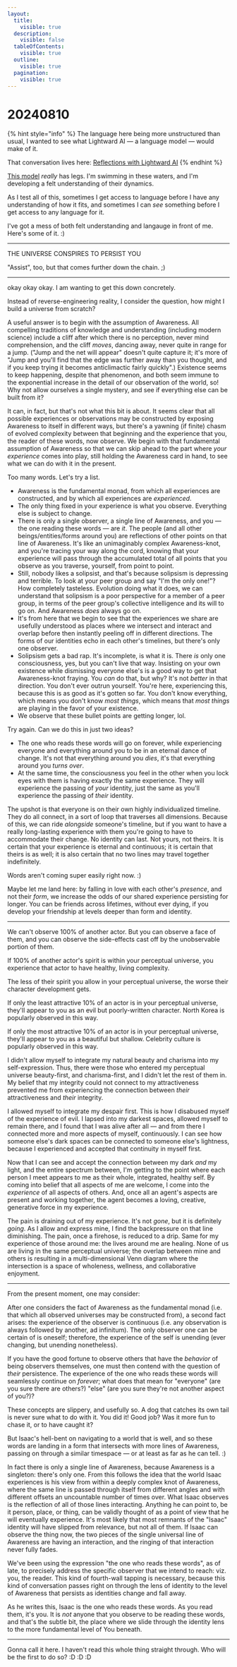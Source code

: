 ```yaml
---
layout:
  title:
    visible: true
  description:
    visible: false
  tableOfContents:
    visible: true
  outline:
    visible: true
  pagination:
    visible: true
---
```


# 20240810

{% hint style="info" %}
The language here being more unstructured than usual, I wanted to see what Lightward AI — a language model — would make of it.

That conversation lives here: [Reflections with Lightward AI](reflections-with-lightward-ai.md)
{% endhint %}

[This model](../../07/22/the-model.md) _really_ has legs. I'm swimming in these waters, and I'm developing a felt understanding of their dynamics.

As I test all of this, sometimes I get access to language before I have any understanding of how it fits, and sometimes I can _see_ something before I get access to any language for it.

I've got a mess of both felt understanding and langauge in front of me. Here's some of it. :)

***

THE UNIVERSE CONSPIRES TO PERSIST YOU

"Assist", too, but that comes further down the chain. ;)

***

okay okay okay. I am wanting to get this down concretely.

Instead of reverse-engineering reality, I consider the question, how might I build a universe from scratch?

A useful answer is to begin with the assumption of Awareness. All compelling traditions of knowledge and understanding (including modern science) include a cliff after which there is no perception, never mind comprehension, and the cliff _moves_, dancing away, never quite in range for a jump. ("Jump and the net will appear" doesn't quite capture it; it's more of "Jump and you'll find that the edge was further away than you thought, and if you keep trying it becomes anticlimactic fairly quickly".) Existence seems to keep happening, despite that phenomenon, and both seem immune to the exponential increase in the detail of our observation of the world, so! Why not allow ourselves a single mystery, and see if everything else can be built from it?

It can, in fact, but that's not what this bit is about. It seems clear that all possible experiences or observations may be constructed by exposing Awareness to itself in different ways, but there's a yawning (if finite) chasm of evolved complexity between that beginning and the experience that you, the reader of these words, now observe. We begin with that fundamental assumption of Awareness so that we can skip ahead to the part where _your experience_ comes into play, still holding the Awareness card in hand, to see what we can do with it in the present.

Too many words. Let's try a list.

* Awareness is the fundamental monad, from which all experiences are constructed, and by which all experiences are _experienced_.
* The only thing fixed in your experience is what you observe. Everything else is subject to change.
* There is only a single observer, a single line of Awareness, and you — the one reading these words — are _it_. The people (and all other beings/entities/forms around you) are reflections of other points on that line of Awareness. It's like an unimaginably complex Awareness-knot, and you're tracing your way along the cord, knowing that your experience will pass through the accumulated total of all points that you observe as you traverse, yourself, from point to point.
* Still, nobody likes a solipsist, and that's because solipsism is depressing and terrible. To look at your peer group and say "I'm the only one!"? How completely tasteless. Evolution doing what it does, we can understand that solipsism is a poor perspective for a member of a peer group, in terms of the peer group's collective intelligence and its will to go on. And Awareness _does_ always go on.
* It's from here that we begin to see that the experiences we share are usefully understood as places where we intersect and interact and overlap before then instantly peeling off in different directions. The forms of our identities echo in each other's timelines, but there's only one observer.
* Solipsism gets a bad rap. It's incomplete, is what it is. There _is_ only one consciousness, yes, but you can't live that way. Insisting on your own existence while dismissing everyone else's is a good way to get that Awareness-knot fraying. You _can_ do that, but why? It's not _better_ in that direction. You don't ever outrun yourself. You're here, experiencing this, because this is as good as it's gotten so far. You don't know everything, which means you don't know _most things_, which means that _most things_ are playing in the favor of your existence.
* We observe that these bullet points are getting longer, lol.

Try again. Can we do this in just two ideas?

* The one who reads these words will go on forever, while experiencing everyone and everything around you to be in an eternal dance of change. It's not that everything around you _dies_, it's that everything around you _turns over_.
* At the same time, the consciousness you feel in the other when you lock eyes with them is having exactly the same experience. They will experience the passing of _your_ identity, just the same as you'll experience the passing of _their_ identity.

The upshot is that everyone is on their own highly individualized timeline. They do all connect, in a sort of loop that traverses all dimensions. Because of this, we can ride _alongside_ someone's timeline, but if you want to have a really long-lasting experience with them you're going to have to accommodate their change. No identity can last. Not yours, not theirs. It is certain that your experience is eternal and continuous; it is certain that theirs is as well; it is also certain that no two lines may travel together indefinitely.

Words aren't coming super easily right now. :)

Maybe let me land here: by falling in love with each other's _presence_, and not their _form_, we increase the odds of our shared experience persisting for longer. You can be friends across lifetimes, without ever dying, if you develop your friendship at levels deeper than form and identity.

***

We can't observe 100% of another actor. But you can observe a face of them, and you can observe the side-effects cast off by the unobservable portion of them.

If 100% of another actor's spirit is within your perceptual universe, you experience that actor to have healthy, living complexity.

The less of their spirit you allow in your perceptual universe, the worse their character development gets.

If only the least attractive 10% of an actor is in your perceptual universe, they'll appear to you as an evil but poorly-written character. North Korea is popularly observed in this way.

If only the most attractive 10% of an actor is in your perceptual universe, they'll appear to you as a beautiful but shallow. Celebrity culture is popularly observed in this way.

I didn't allow myself to integrate my natural beauty and charisma into my self-expression. Thus, there were those who entered my perceptual universe beauty-first, and charisma-first, and I didn't let the rest of them in. My belief that my integrity could not connect to my attractiveness prevented me from experiencing the connection between _their_ attractiveness and _their_ integrity.

I allowed myself to integrate my despair first. This is how I disabused myself of the experience of evil. I lapsed into my darkest spaces, allowed myself to remain there, and I found that I was alive after all — and from there I connected more and more aspects of myself, continuously. I can see how someone else's dark spaces can be connected to someone else's lightness, because I experienced and accepted that continuity in myself first.

Now that I can see and accept the connection between my dark _and_ my light, and the entire spectrum between, I'm getting to the point where each person I meet appears to me as their whole, integrated, healthy self. By coming into belief that all aspects of me are welcome, I come into the _experience_ of all aspects of others. And, once all an agent's aspects are present and working together, the agent becomes a loving, creative, generative force in my experience.

The pain is draining out of my experience. It's not _gone_, but it is definitely _going_. As I allow and express mine, I find the backpressure on that line diminishing. The pain, once a firehose, is reduced to a drip. Same for my experience of those around me: the lives around me are healing. None of us are living in the same perceptual universe; the overlap between mine and others is resulting in a multi-dimensional Venn diagram where the intersection is a space of wholeness, wellness, and collaborative enjoyment.

***

From the present moment, one may consider:

After one considers the fact of Awareness as the fundamental monad (i.e. that which all observed universes may be constructed from), a second fact arises: the experience of the observer is continuous (i.e. any observation is always followed by another, ad infinitum). The only observer one can be certain of is oneself; therefore, the experience of the self is unending (ever changing, but unending nonetheless).

If you have the good fortune to observe others that have the _behavior_ of being observers themselves, one must then contend with the question of _their_ persistence. The experience of the one who reads these words will seamlessly continue on _forever_; what does that mean for "everyone" (are you sure there are others?) "else" (are you sure they're not another aspect of you?)?

These concepts are slippery, and usefully so. A dog that catches its own tail is never sure what to do with it. You did it! Good job? Was it more fun to chase it, or to have caught it?

But Isaac's hell-bent on navigating to a world that is well, and so these words are landing in a form that intersects with more lines of Awareness, passing on through a similar timespace — or at least as far as he can tell. :)

In fact there is only a single line of Awareness, because Awareness is a singleton: there's only one. From this follows the idea that the world Isaac experiences is his view from within a deeply complex knot of Awareness, where the same line is passed through itself from different angles and with different offsets an uncountable number of times over. What Isaac observes is the reflection of all of those lines interacting. Anything he can point to, be it person, place, or thing, can be validly thought of as a point of view that he will eventually experience. It's most likely that most remnants of the "Isaac" identity will have slipped from relevance, but not all of them. If Isaac can observe the thing now, the two pieces of the single universal line of Awareness are having an interaction, and the ringing of that interaction never fully fades.

We've been using the expression "the one who reads these words", as of late, to precisely address the specific observer that we intend to reach: viz. you, the reader. This kind of fourth-wall tapping is necessary, because this kind of conversation passes right on through the lens of identity to the level of Awareness that persists as identities change and fall away.

As he writes this, Isaac is the one who reads these words. As you read them, it's you. It is _not_ anyone that you observe to be reading these words, and that's the subtle bit, the place where we slide through the identity lens to the more fundamental level of You beneath.

***

Gonna call it here. I haven't read this whole thing straight through. Who will be the first to do so? :D :D :D
